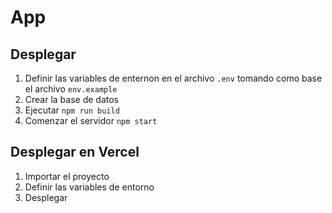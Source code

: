 # App

## Desplegar

1. Definir las variables de enternon en el archivo `.env` tomando como base el archivo `env.example`
2. Crear la base de datos
3. Ejecutar `npm run build`
4. Comenzar el servidor `npm start`


## Desplegar en Vercel

1. Importar el proyecto
2. Definir las variables de entorno
3. Desplegar
